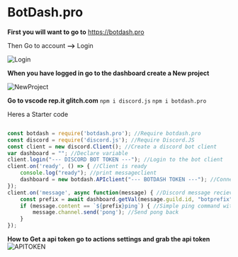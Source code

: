 # BotDash.pro

**First you will want to go to** https://botdash.pro

Then Go to account **-->** Login 

![Login](https://cdn.discordapp.com/attachments/797611832336580628/806909010053300254/unknown.png)

**When you have logged in go to the dashboard create a New project** 

![NewProject](https://cdn.discordapp.com/attachments/783764518072352809/806909892774461480/unknown.png)

**Go to vscode rep.it glitch.com**
`npm i discord.js`
`npm i botdash.pro` 

Heres a Starter code

```js

const botdash = require('botdash.pro'); //Require botdash.pro
const discord = require('discord.js'); //Require Discord.JS
const client = new discord.Client(); //Create a discord bot client
var dashboard = ""; //Declare variable
client.login("--- DISCORD BOT TOKEN ---"); //Login to the bot client
client.on('ready', () => { //Client is ready
    console.log("ready"); //print messageclient
    dashboard = new botdash.APIclient("--- BOTDASH TOKEN ---"); //Connect to botdash with a discord.js 
});
client.on('message', async function(message) { //Discord message recieved
    const prefix = await dashboard.getVal(message.guild.id, "botprefix"); //Get a value
    if (message.content == `${prefix}ping`) { //Simple ping command with customizable prefix
        message.channel.send('pong'); //Send pong back 
    }
});
```
**How to Get a api token go to actions settings and grab the api token**
![APITOKEN](https://cdn.discordapp.com/attachments/783764518072352809/806911212922601522/unknown.png)

